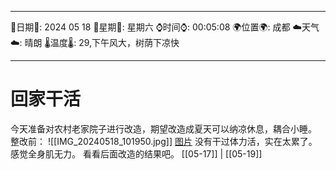 
---
🌻日期🌻: 2024 05 18
🌙星期🌙: 星期六 
⌚️时间⌚️: 00:05:08 
🌍位置🌍: 成都
☁️天气☁️: 晴朗
🌡️温度🌡️: 29,下午风大，树荫下凉快

---

# 回家干活
今天准备对农村老家院子进行改造，期望改造成夏天可以纳凉休息，耦合小睡。
整改前：
![[IMG_20240518_101950.jpg]]
[图片](https://1drv.ms/i/c/10c2132a0e7a745a/EejOw3KeCftNjZaU51SYHY8B3eB7nnsARyo-E1okFpmyUA?e=VFp6pO)
没有干过体力活，实在太累了。
感觉全身肌无力。
看看后面改造的结果吧。
[[05-17]] | [[05-19]]
